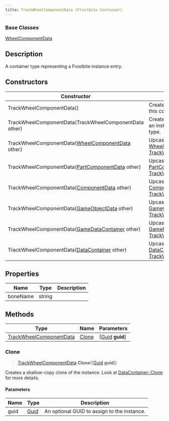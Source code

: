 ```yaml
---
title: TrackWheelComponentData (Frostbite Container)
---
```

### Base Classes

[WheelComponentData](WheelComponentData)

## Description

A container type representing a Frostbite instance entry.

## Constructors

| Constructor                                                                        | Description                                                                                                                           |
| ---------------------------------------------------------------------------------- | ------------------------------------------------------------------------------------------------------------------------------------- |
| TrackWheelComponentData()                                                          | Create a new instance of this container type.                                                                                         |
| TrackWheelComponentData(TrackWheelComponentData other)                             | Create a reference copy of an instance of the same type.                                                                              |
| TrackWheelComponentData([WheelComponentData](WheelComponentData) other)            | Upcast an instance of type [WheelComponentData](WheelComponentData) to [TrackWheelComponentData](TrackWheelComponentData).            |
| TrackWheelComponentData([PartComponentData](PartComponentData) other)              | Upcast an instance of type [PartComponentData](PartComponentData) to [TrackWheelComponentData](TrackWheelComponentData).              |
| TrackWheelComponentData([ComponentData](ComponentData) other)                      | Upcast an instance of type [ComponentData](ComponentData) to [TrackWheelComponentData](TrackWheelComponentData).                      |
| TrackWheelComponentData([GameObjectData](GameObjectData) other)                    | Upcast an instance of type [GameObjectData](GameObjectData) to [TrackWheelComponentData](TrackWheelComponentData).                    |
| TrackWheelComponentData([GameDataContainer](GameDataContainer) other)              | Upcast an instance of type [GameDataContainer](GameDataContainer) to [TrackWheelComponentData](TrackWheelComponentData).              |
| TrackWheelComponentData([DataContainer](/vext/ref/cls/shr/datacontainer) other) | Upcast an instance of type [DataContainer](/vext/ref/cls/shr/datacontainer) to [TrackWheelComponentData](TrackWheelComponentData). |

## Properties

| Name     | Type   | Description |
| -------- | ------ | ----------- |
| boneName | string |             |

## Methods

| Type                                               | Name            | Parameters                                     |
| -------------------------------------------------- | --------------- | ---------------------------------------------- |
| [TrackWheelComponentData](TrackWheelComponentData) | [Clone](#clone) | \[[Guid](/vext/ref/cls/shr/guid) **guid**\] |

### Clone

> [TrackWheelComponentData](TrackWheelComponentData) **Clone**(\[[Guid](/vext/ref/cls/shr/guid) **guid**\])

Creates a shallow-copy clone of the instance. Look at [DataContainer::Clone](/vext/ref/cls/shr/datacontainer#clone) for more details.

#### Parameters

| Name | Type         | Description                                 |
| ---- | ------------ | ------------------------------------------- |
| guid | [Guid](Guid) | An optional GUID to assign to the instance. |
